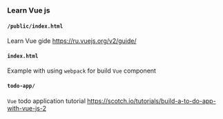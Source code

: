 ### Learn Vue js

#### `/public/index.html`

Learn Vue gide https://ru.vuejs.org/v2/guide/

#### `index.html`

Example with using `webpack` for build `Vue` component

#### `todo-app/`

`Vue` todo application tutorial https://scotch.io/tutorials/build-a-to-do-app-with-vue-js-2